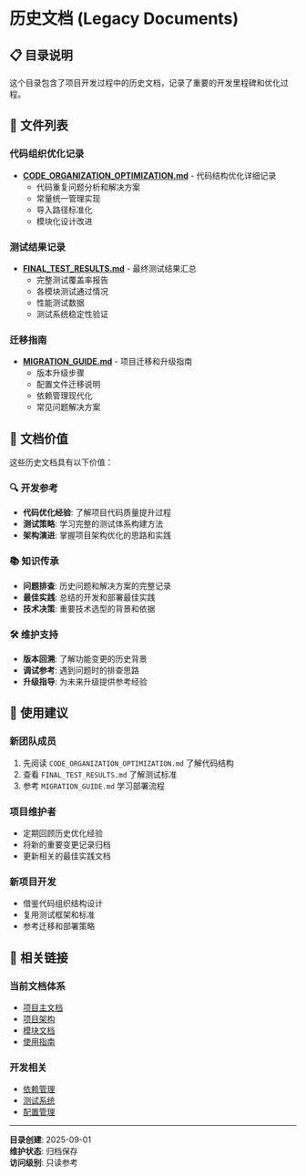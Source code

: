 # 历史文档 (Legacy Documents)

## 📋 目录说明

这个目录包含了项目开发过程中的历史文档，记录了重要的开发里程碑和优化过程。

## 📁 文件列表

### 代码组织优化记录
- **[CODE_ORGANIZATION_OPTIMIZATION.md](CODE_ORGANIZATION_OPTIMIZATION.md)** - 代码结构优化详细记录
  - 代码重复问题分析和解决方案
  - 常量统一管理实现
  - 导入路径标准化
  - 模块化设计改进

### 测试结果记录
- **[FINAL_TEST_RESULTS.md](FINAL_TEST_RESULTS.md)** - 最终测试结果汇总
  - 完整测试覆盖率报告
  - 各模块测试通过情况
  - 性能测试数据
  - 测试系统稳定性验证

### 迁移指南
- **[MIGRATION_GUIDE.md](MIGRATION_GUIDE.md)** - 项目迁移和升级指南
  - 版本升级步骤
  - 配置文件迁移说明
  - 依赖管理现代化
  - 常见问题解决方案

## 📖 文档价值

这些历史文档具有以下价值：

### 🔍 开发参考
- **代码优化经验**: 了解项目代码质量提升过程
- **测试策略**: 学习完整的测试体系构建方法
- **架构演进**: 掌握项目架构优化的思路和实践

### 📚 知识传承
- **问题排查**: 历史问题和解决方案的完整记录
- **最佳实践**: 总结的开发和部署最佳实践
- **技术决策**: 重要技术选型的背景和依据

### 🛠️ 维护支持
- **版本回溯**: 了解功能变更的历史背景
- **调试参考**: 遇到问题时的排查思路
- **升级指导**: 为未来升级提供参考经验

## 🎯 使用建议

### 新团队成员
1. 先阅读 `CODE_ORGANIZATION_OPTIMIZATION.md` 了解代码结构
2. 查看 `FINAL_TEST_RESULTS.md` 了解测试标准
3. 参考 `MIGRATION_GUIDE.md` 学习部署流程

### 项目维护者
- 定期回顾历史优化经验
- 将新的重要变更记录归档
- 更新相关的最佳实践文档

### 新项目开发
- 借鉴代码组织结构设计
- 复用测试框架和标准
- 参考迁移和部署策略

## 🔗 相关链接

### 当前文档体系
- [项目主文档](../INDEX.md)
- [项目架构](../PROJECT_ARCHITECTURE.md)
- [模块文档](../modules/)
- [使用指南](../guides/)

### 开发相关
- [依赖管理](../../dependencies/)
- [测试系统](../../tests/)
- [配置管理](../../config/)

---

**目录创建**: 2025-09-01  
**维护状态**: 归档保存  
**访问级别**: 只读参考